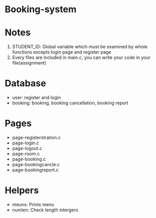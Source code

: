 # Booking-system

# Notes
1. STUDENT_ID: Global variable which must be examined by whole functions excepts login page and register page
2. Every files are included in main.c, you can write your code in your file(assignment)

# Database
- user: register and login
- booking: booking, booking cancellation, booking report

# Pages
- page-registerstration.c
- page-login.c
- page-logout.c
- page-room.c
- page-booking.c
- page-bookingcancle.c
- page-bookingreport.c

# Helpers 
- meuns: Prints menu
- numlen: Check length intergers
